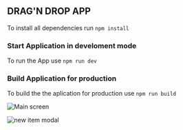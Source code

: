 

## DRAG'N DROP APP

To install all dependencies run `npm install`

### Start Application in develoment mode

To run the App use `npm run dev`

### Build Application for production

To build the the aplication for production use `npm run build`

![Main screen](https://github.com/romidevx/react-drag-drop/blob/main/src/assets/screenshots/main-screen.jpg)

![new item modal](https://github.com/romidevx/react-drag-drop/blob/main/src/assets/screenshots/new-item-modal.jpg)